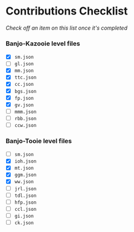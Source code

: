 # Contributions Checklist
*Check off an item on this list once it's completed*

### Banjo-Kazooie level files
- [x] `sm.json`
- [ ] `gl.json`
- [x] `mm.json`
- [x] `ttc.json`
- [x] `cc.json`
- [x] `bgs.json`
- [x] `fp.json`
- [x] `gv.json`
- [ ] `mmm.json`
- [ ] `rbb.json`
- [ ] `ccw.json`

### Banjo-Tooie level files
- [ ] `sm.json`
- [x] `ioh.json`
- [x] `mt.json`
- [x] `ggm.json`
- [x] `ww.json`
- [ ] `jrl.json`
- [ ] `tdl.json`
- [ ] `hfp.json`
- [ ] `ccl.json`
- [ ] `gi.json`
- [ ] `ck.json`
